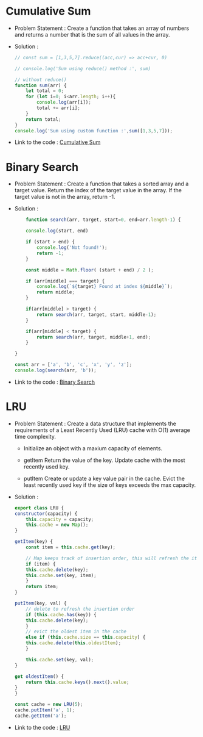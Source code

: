 # Cumulative Sum

- Problem Statement : Create a function that takes an array of numbers and returns a number that is the sum of all values in the array.

- Solution :
    ```js
    // const sum = [1,3,5,7].reduce((acc,cur) => acc+cur, 0)

    // console.log('Sum using reduce() method :', sum)

    // without reduce()
    function sum(arr) {
        let total = 0;
        for (let i=0; i<arr.length; i++){
            console.log(arr[i]);
            total += arr[i];
        }
        return total;
    }
    console.log('Sum using custom function :',sum([1,3,5,7]));
    ```
- Link to the code : [Cumulative Sum](https://github.com/priyaskumar/JS-Notes/blob/main/Common%20Algorithms/cumulativesum.js)

# Binary Search

- Problem Statement : Create a function that takes a sorted array and a target value. Return the index of the target value in the array. If the target value is not in the array, return -1.

- Solution :
    ```js
        function search(arr, target, start=0, end=arr.length-1) {

        console.log(start, end)

        if (start > end) {
            console.log('Not found!');
            return -1;
        } 

        const middle = Math.floor( (start + end) / 2 );

        if (arr[middle] === target) {
            console.log(`${target} Found at index ${middle}`);
            return middle;
        } 

        if(arr[middle] > target) {
            return search(arr, target, start, middle-1);
        }

        if(arr[middle] < target) {
            return search(arr, target, middle+1, end);
        }

    }

    const arr = ['a', 'b', 'c', 'x', 'y', 'z'];
    console.log(search(arr, 'b'));
    ```

- Link to the code : [Binary Search](https://github.com/priyaskumar/JS-Notes/blob/main/Common%20Algorithms/binarysearch.js)

# LRU

- Problem Statement : Create a data structure that implements the requirements of a Least Recently Used (LRU) cache with O(1) average time complexity.

    - Initialize an object with a maxium capacity of elements.
    
    - getItem Return the value of the key. Update cache with the most recently used key.

    - putItem Create or update a key value pair in the cache. Evict the least recently used key if the size of keys exceeds the max capacity.


- Solution :
    ```js
    export class LRU {
    constructor(capacity) {
        this.capacity = capacity;
        this.cache = new Map();
    }

    getItem(key) {
        const item = this.cache.get(key);

        // Map keeps track of insertion order, this will refresh the item
        if (item) {
        this.cache.delete(key);
        this.cache.set(key, item);
        }
        return item;
    }

    putItem(key, val) {
        // delete to refresh the insertion order
        if (this.cache.has(key)) {
        this.cache.delete(key);
        }
        // evict the oldest item in the cache
        else if (this.cache.size == this.capacity) {
        this.cache.delete(this.oldestItem);
        }

        this.cache.set(key, val);
    }

    get oldestItem() {
        return this.cache.keys().next().value;
    }
    }

    const cache = new LRU(5);
    cache.putItem('a', 1);
    cache.getItem('a');
    ```
- Link to the code : [LRU](https://github.com/priyaskumar/JS-Notes/blob/main/Common%20Algorithms/lru.js)
